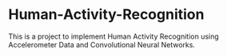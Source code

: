 # Human-Activity-Recognition
This is a project to implement Human Activity Recognition using Accelerometer Data and Convolutional Neural Networks.
